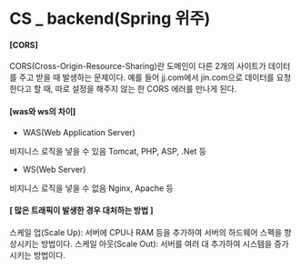 # CS _ backend(Spring 위주)

#### [CORS]

CORS(Cross-Origin-Resource-Sharing)란 
도메인이 다른 2개의 사이트가 데이터를 주고 받을 때 발생하는 문제이다. 
예를 들어 jj.com에서 jin.com으로 데이터를 요청한다고 할 때, 
따로 설정을 해주지 않는 한 CORS 에러를 만나게 된다.


#### [was와 ws의 차이]

- WAS(Web Application Server)

비지니스 로직을 넣을 수 있음
Tomcat, PHP, ASP, .Net 등

- WS(Web Server)

비지니스 로직을 넣을 수 없음
Nginx, Apache 등

#### [ 많은 트래픽이 발생한 경우 대처하는 방법 ]

스케일 업(Scale Up): 서버에 CPU나 RAM 등을 추가하여 서버의 하드웨어 스펙을 향상시키는 방법이다.
스케일 아웃(Scale Out): 서버를 여러 대 추가하여 시스템을 증가시키는 방법이다.

